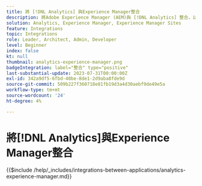 ```yaml
---
title: 將 [!DNL Analytics] 與Experience Manager整合
description: 將Adobe Experience Manager (AEM)與 [!DNL Analytics] 整合，以追蹤和分析您網站上的使用者行為。
solution: Analytics, Experience Manager, Experience Manager Sites
feature: Integrations
topic: Integrations
role: Leader, Architect, Admin, Developer
level: Beginner
index: false
kt: null
thumbnail: analytics-experience-manager.png
badgeIntegration: label="整合" type="positive"
last-substantial-update: 2023-07-31T00:00:00Z
exl-id: 342a9df5-6fbd-40be-8de1-2d9aba8fde9d
source-git-commit: 509b227f360718e81fb19d3a4d30aebf9de49e5a
workflow-type: tm+mt
source-wordcount: '24'
ht-degree: 4%

---
```


# 將[!DNL Analytics]與Experience Manager整合

{{$include /help/_includes/integrations-between-applications/analytics-experience-manager.md}}
